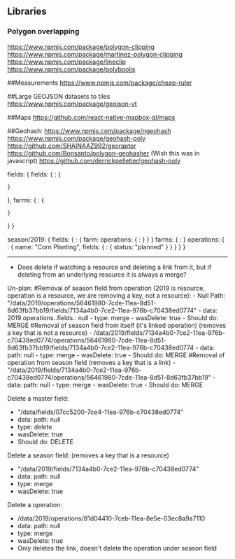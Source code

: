 ## Libraries
### Polygon overlapping
https://www.npmjs.com/package/polygon-clipping
https://www.npmjs.com/package/martinez-polygon-clipping
https://www.npmjs.com/package/lineclip
https://www.npmjs.com/package/polybooljs

##Measurements
https://www.npmjs.com/package/cheap-ruler

##Large GEOJSON datasets to tiles
https://www.npmjs.com/package/geojson-vt

##Maps
https://github.com/react-native-mapbox-gl/maps


##Geohash:
https://www.npmjs.com/package/ngeohash
https://www.npmjs.com/package/geohash-poly
https://github.com/SHAINAAZ992/georaptor
https://github.com/Bonsanto/polygon-geohasher (Wish this was in javascript)
https://github.com/derrickpelletier/geohash-poly



fields: {
  fields: {
    <uuid>: <link to field> {

    }
  },
  farms: {
    <uuid>: <link to farm> {

    }
  }
}

season/2019: {
  fields: {
    <uuid>: <link to season field> {
      farm: <link to season farm>
      operations: {
        <uuid>: <link to operation>
      }
    }
  }
  farms: {
    <uuid>: <link to season farm>
  }
  operations: {
    <uuid>: <link to operation> {
      name: "Corn Planting",
      fields: {
        <uuid>: {
          status: "planned"
        }
      }
    }
  }
}





----------
- Does delete if watching a resource and deleting a link from it, but
  if deleting from an underlying resource it is always a merge?


Un-plan:
  #Removal of season field from operation (2019 is resource, operation is a resource, we are removing a key, not a resource):
    - Null Path: "/data/2019/operations/56461980-7cde-11ea-8d51-8d63fb37bb19/fields/7134a4b0-7ce2-11ea-976b-c70438ed0774"
    - data:
      2019.operations.<uuid>.fields.<uuid>: null
    - type: merge
    - wasDelete: true
    - Should do: MERGE
  #Removal of season field from itself (it's linked operation) (removes a key that is not a resource)
    - /data/2019/fields/7134a4b0-7ce2-11ea-976b-c70438ed0774/operations/56461980-7cde-11ea-8d51-8d63fb37bb19/fields/7134a4b0-7ce2-11ea-976b-c70438ed0774
    - data: path: null
    - type: merge
    - wasDelete: true
    - Should do: MERGE
  #Removal of operation from season field (removes a key that is a link)
    - "/data/2019/fields/7134a4b0-7ce2-11ea-976b-c70438ed0774/operations/56461980-7cde-11ea-8d51-8d63fb37bb19"
    - data: path: null
    - type: merge
    - wasDelete: true
    - Should do: MERGE

Delete a master field:
  - "/data/fields/07cc5200-7ce4-11ea-976b-c70438ed0774"
  - data: path: null
  - type: delete
  - wasDelete: true
  - Should do: DELETE

Delete a season field: (removes a key that is a resource)
  - "/data/2019/fields/7134a4b0-7ce2-11ea-976b-c70438ed0774"
  - data: path: null
  - type: merge
  - wasDelete: true


Delete a operation:
  - /data/2019/operations/81d04410-7ceb-11ea-8e5e-03ec8a9a7110
  - data: path: null
  - type: merge
  - wasDelete: true
  - Only deletes the link, doesn't delete the operation under season field
